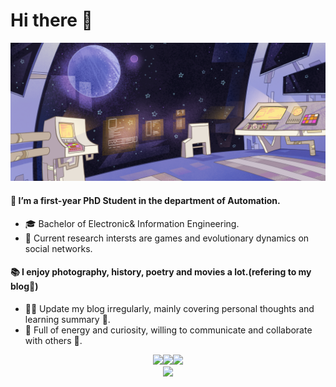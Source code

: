 # Hi there 👋

<div align=center><img width="800" src="https://github.com/huhong12345/huhong12345/blob/main/page2.png"/></div>




#### 🧐 I’m a first-year PhD Student in the department of Automation.
- 🎓 Bachelor of Electronic& Information Engineering.
- 🌱 Current research intersts are games and evolutionary dynamics on social networks.
#### 📚 I enjoy photography, history, poetry and movies a lot.(refering to my blog🤪)
- ✍🏻 Update my blog irregularly, mainly covering personal thoughts and learning summary 📝.
- 🚀 Full of energy and curiosity, willing to communicate and collaborate with others 👯.

<div align=center><img src="https://img.shields.io/badge/Hey!-Bro~-red"/><img src="https://img.shields.io/circleci/build/github/RedSparr0w/node-csgo-parser.svg"/><img src="https://img.shields.io/badge/style-plastic-green?logo=appveyor&style=plastic"/></div>

                                                        
                                                        
                                                        
                                                        

<div align=center><img src="https://github-readme-stats.vercel.app/api?username=huhong12345"/></div>

<!--**Mayandev/Mayandev** is a ✨ _special_ ✨ repository because its `README.md` (this file) appears on your GitHub profile.
;![image](https://github.com/huhong12345/huhong12345/blob/main/page.png)
Here are some ideas to get you started:

####     * 🧐 I’m a first-year PhD Student in the department of Automation.
####     * 🎓 Bachelor of Electronic& Information Engineering.
####     🌱 Current research intersts are games and evolutionary dynamics on social networks.
####     📚 Enjoy photography, history, poetry and movies a lot.(refering to my blog🤪)
####     ✍🏻 Update my blog irregularly, mainly covering personal thoughts and learning summary 📝.
####     🚀 Full of energy and curiosity, looking forward to collaborate and communicate with others👯. 

#### 🧐 I’m a first-year PhD Student in the department of Automation.
    - 🎓 Bachelor of Electronic& Information Engineering.
    - 🌱 Current research intersts are games and evolutionary dynamics on social networks.
#### 📚 I enjoy photography, history, poetry and movies a lot.(refering to my blog🤪)
    - ✍🏻 Update my blog irregularly, mainly covering personal thoughts and learning summary 📝.
    - 🚀 Full of energy and curiosity, willing to communicate and collaborate with others 👯.


- 🔭 I’m currently working on ...
- 🌱 I’m currently learning ...
- 👯 I’m looking to collaborate on ...
- 🤔 I’m looking for help with ...
- 💬 Ask me about ...
- 📫 How to reach me: ...
- 😄 Pronouns: ...
- ⚡ Fun fact: ...
![](https://github-readme-stats.vercel.app/api?username=huhong12345)
-->



